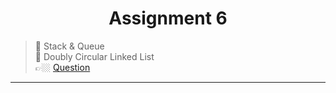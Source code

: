 <h1 align="center"> Assignment 6 </h1>

>💠 Stack & Queue <br>💠 Doubly Circular Linked List<br> 👉🏼 [Question](https://github.com/saha-indranil/DSA01/blob/main/Questions/Assignment-6%40DSALAB.txt)

---